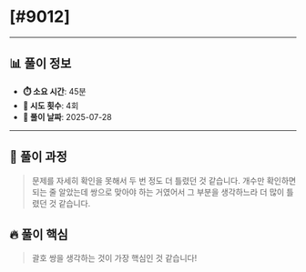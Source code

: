 # [#9012]

---

## 📊 풀이 정보

- **⏱️ 소요 시간**: 45분
- **🔄 시도 횟수**: 4회
- **📅 풀이 날짜**: 2025-07-28

---

## 💭 풀이 과정

> 문제를 자세히 확인을 못해서 두 번 정도 더 틀렸던 것 같습니다. 개수만
확인하면 되는 줄 알았는데 쌍으로 맞아야 하는 거였어서 그 부분을 생각하느라
더 많이 틀렸던 것 같습니다.

## 🔥 풀이 핵심

> 괄호 쌍을 생각하는 것이 가장 핵심인 것 같습니다!

